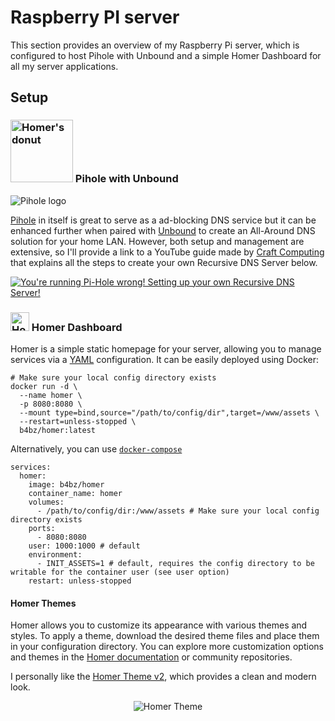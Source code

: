 # Raspberry PI server

This section provides an overview of my Raspberry Pi server, which is configured to host Pihole with Unbound and a simple Homer Dashboard for all my server applications.

## Setup

### <img width="100" alt="Homer's donut" src="https://wp-cdn.pi-hole.net/wp-content/uploads/2023/05/pihole-logo-horizontal-white-e1683321640117.png"> Pihole with Unbound

![Pihole logo](https://wp-cdn.pi-hole.net/wp-content/uploads/2023/05/pihole-logo-horizontal-white-e1683321640117.png)

[Pihole](https://github.com/pi-hole/pi-hole/#one-step-automated-install) in itself is great to serve as a ad-blocking DNS service but it can be enhanced further when paired with [Unbound](https://docs.pi-hole.net/guides/dns/unbound/) to create an All-Around DNS solution for your home LAN. 
However, both setup and management are extensive, so I'll provide a link to a YouTube guide made by [Craft Computing](https://www.youtube.com/@CraftComputing) that explains all the steps to create your own Recursive DNS Server below.

[![You're running Pi-Hole wrong! Setting up your own Recursive DNS Server!](https://img.youtube.com/vi/FnFtWsZ8IP0/0.jpg)](https://www.youtube.com/watch?v=FnFtWsZ8IP0)

### <img width="30" alt="Homer's donut" src="https://cdn.jsdelivr.net/gh/selfhst/icons/png/homer.png"> Homer Dashboard

Homer is a simple static homepage for your server, allowing you to manage services via a [YAML](config.yml) configuration. It can be easily deployed using Docker:

```
# Make sure your local config directory exists
docker run -d \
  --name homer \
  -p 8080:8080 \
  --mount type=bind,source="/path/to/config/dir",target=/www/assets \
  --restart=unless-stopped \
  b4bz/homer:latest
```
Alternatively, you can use [```docker-compose```](compose.yaml)
```
services:
  homer:
    image: b4bz/homer
    container_name: homer
    volumes:
      - /path/to/config/dir:/www/assets # Make sure your local config directory exists
    ports:
      - 8080:8080
    user: 1000:1000 # default
    environment:
      - INIT_ASSETS=1 # default, requires the config directory to be writable for the container user (see user option)
    restart: unless-stopped
```

#### Homer Themes
Homer allows you to customize its appearance with various themes and styles. To apply a theme, download the desired theme files and place them in your configuration directory. You can explore more customization options and themes in the [Homer documentation](https://github.com/bastienwirtz/homer/blob/main/docs/theming.md) or community repositories. 

I personally like the [Homer Theme v2](https://github.com/lammersbjorn/homer-theme), which provides a clean and modern look.

<p align="center">
   <img alt="Homer Theme" src="https://raw.githubusercontent.com/WalkxCode/Homer-Theme/main/preview.png">
</p>